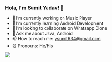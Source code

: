 ### Hola, I'm Sumit Yadav! 👋

- 🔭 I’m currently working on Music Player
- 🌱 I’m currently learning Android Development
- 👯 I’m looking to collaborate on Whatsapp Clone
- 💬 Ask me about Java, Android
- 📫 How to reach me: ysumit634@gmail.com
- 😄 Pronouns: He/His

<img src="https://github-readme-stats.vercel.app/api?username=sumit-5555&&show_icons=true&title_color=ffffff&icon_color=bb2acf&text_color=daf7dc&bg_color=151515">

